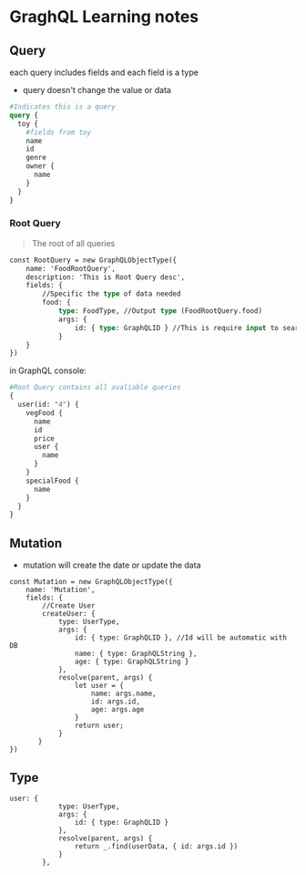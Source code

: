 # GraghQL Learning notes

## Query
each query includes fields and each field is a type

- query doesn't change the value or data

```graphql
#Indicates this is a query
query {
  toy {
    #fields from toy
    name
    id
    genre
    owner {
      name
    }
  }
}
```

### Root Query
> The root of all queries
```graphql
const RootQuery = new GraphQLObjectType({
    name: 'FoodRootQuery',
    description: 'This is Root Query desc',
    fields: {
        //Specific the type of data needed
        food: {
            type: FoodType, //Output type (FoodRootQuery.food)
            args: {
                id: { type: GraphQLID } //This is require input to search data (This can be implment as search by id or etc)
            }
    }
})
```
in GraphQL console:
```graphql
#Root Query contains all avaliable queries
{ 
  user(id: "4") {
    vegFood {
      name
      id
      price
      user {
        name
      }
    }
    specialFood {
      name
    }
  }
}
```

## Mutation

- mutation will create the date or update the data
```
const Mutation = new GraphQLObjectType({
    name: 'Mutation',
    fields: {
        //Create User
        createUser: {
            type: UserType,
            args: {
                id: { type: GraphQLID }, //Id will be automatic with DB
                name: { type: GraphQLString },
                age: { type: GraphQLString }
            },
            resolve(parent, args) {
                let user = {
                    name: args.name,
                    id: args.id,
                    age: args.age
                }
                return user;
            }
       }
})
```

## Type 
```
user: {
            type: UserType,
            args: {
                id: { type: GraphQLID }
            },
            resolve(parent, args) {
                return _.find(userData, { id: args.id })
            }
        },
```


